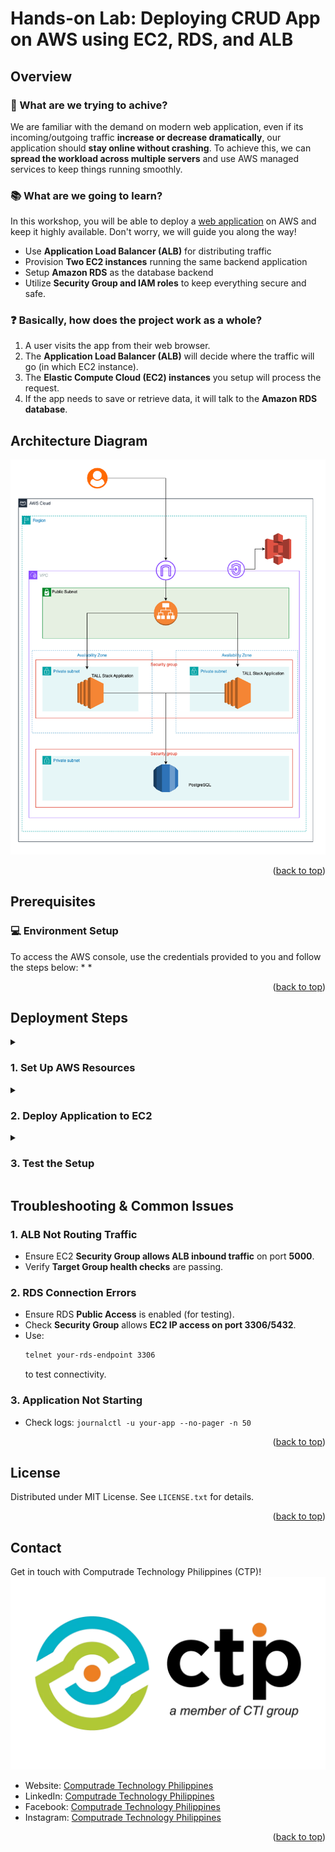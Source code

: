 # Hands-on Lab: Deploying CRUD App on AWS using EC2, RDS, and ALB
<a id="readme-top"></a>
## Overview

### 📌 What are we trying to achive?
We are familiar with the demand on modern web application, even if its incoming/outgoing traffic **increase or decrease dramatically**, our application should **stay online without crashing**. To achieve this, we can **spread the workload across multiple servers** and use AWS managed services to keep things running smoothly.

### 📚 What are we going to learn? </br>
In this workshop, you will be able to deploy a [web application](example.com) on AWS and keep it highly available. Don't worry, we will guide you along the way!
- Use **Application Load Balancer (ALB)** for distributing traffic
- Provision **Two EC2 instances** running the same backend application
- Setup **Amazon RDS** as the database backend
- Utilize **Security Group and IAM roles** to keep everything secure and safe.

### ❓ Basically, how does the project work as a whole?
1. A user visits the app from their web browser.
2. The **Application Load Balancer (ALB)** will decide where the traffic will go (in which EC2 instance).
3. The **Elastic Compute Cloud (EC2) instances** you setup will process the request.
4. If the app needs to save or retrieve data, it will talk to the **Amazon RDS database**.

## Architecture Diagram
![Architecture](images/aws-architecture.png)

<p align="right">(<a href="#readme-top">back to top</a>)</p>

## Prerequisites
### 💻 Environment Setup
To access the AWS console, use the credentials provided to you and follow the steps below:
* 
* 

<p align="right">(<a href="#readme-top">back to top</a>)</p>

## Deployment Steps
<details>
<summary> <h3>1. Set Up AWS Resources</h3></summary>

<h4>A. Create RDS Database</h4>

Sample description

B. Create EC2 Instances

Sample description

C. Set Up Application Load Balancer (ALB)

Sample description
</details>

<details>
<summary> <h3>2. Deploy Application to EC2</h3></summary>
<h4>1. Connect to your instances using "EC2 instance connect"</h4>
<h4>2. Install dependencies</h4>
```sh
sudo yum update -y
sudo yum install python3 pip -y
```
<h4>3. Clone the repository</h4>
```sh
git clone https://github.com/your-repo/aws-crud-app.git
cd aws-crud-app
```
<h4>4. Set environment variables</h4>
```sh
export DB_HOST="your-rds-endpoint"
export DB_USER="your-db-username"
export DB_PASSWORD="your-db-password"
```
<h4>5. Run the application</h4>
</details>

<details>
<summary> <h3>3. Test the Setup</h3></summary>
   - Open **ALB DNS URL** in a browser.
   - Use **Postman or cURL** to test CRUD operations:
  ```sh
  curl -X POST http://your-alb-dns/items -H "Content-Type: application/json" -d '{"name": "Sample Item"}'
  ```

<p align="right">(<a href="#readme-top">back to top</a>)</p>
</details>

## Troubleshooting & Common Issues
### **1. ALB Not Routing Traffic**
- Ensure EC2 **Security Group allows ALB inbound traffic** on port **5000**.
- Verify **Target Group health checks** are passing.

### **2. RDS Connection Errors**
- Ensure RDS **Public Access** is enabled (for testing).
- Check **Security Group** allows **EC2 IP access on port 3306/5432**.
- Use:
  ```sh
  telnet your-rds-endpoint 3306
  ```
  to test connectivity.

### **3. Application Not Starting**
- Check logs: `journalctl -u your-app --no-pager -n 50`

<p align="right">(<a href="#readme-top">back to top</a>)</p>

## License
Distributed under MIT License. See `LICENSE.txt` for details.

<p align="right">(<a href="#readme-top">back to top</a>)</p>

## Contact
Get in touch with Computrade Technology Philippines (CTP)!
![CTP Logo](images/ctp-logo.png)
- Website: [Computrade Technology Philippines](https://computradetech.com.ph/)
- LinkedIn: [Computrade Technology Philippines](https://www.linkedin.com/company/computrade-technology-philippines-inc./)
- Facebook: [Computrade Technology Philippines](https://www.facebook.com/computradetechph)
- Instagram: [Computrade Technology Philippines](https://www.instagram.com/computradetechph/)

<p align="right">(<a href="#readme-top">back to top</a>)</p>
